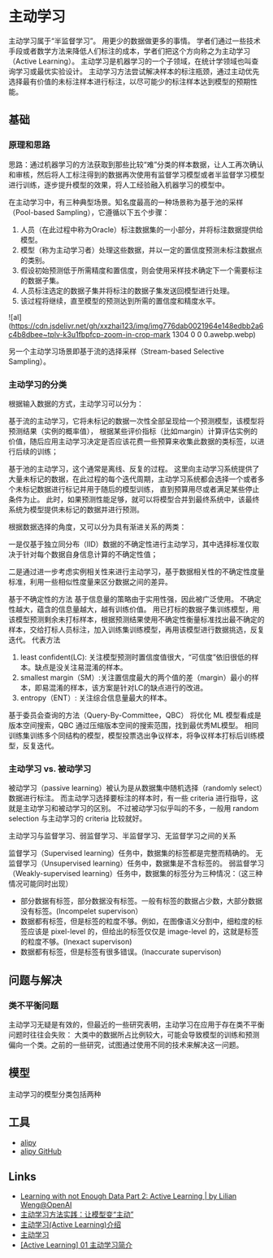 # 主动学习

主动学习属于“半监督学习”。
用更少的数据做更多的事情。
学者们通过一些技术手段或者数学方法来降低人们标注的成本，学者们把这个方向称之为主动学习（Active Learning）。
主动学习是机器学习的一个子领域，在统计学领域也叫查询学习或最优实验设计。
主动学习方法尝试解决样本的标注瓶颈，通过主动优先选择最有价值的未标注样本进行标注，以尽可能少的标注样本达到模型的预期性能。

## 基础

### 原理和思路

思路：通过机器学习的方法获取到那些比较“难”分类的样本数据，让人工再次确认和审核，然后将人工标注得到的数据再次使用有监督学习模型或者半监督学习模型进行训练，逐步提升模型的效果，将人工经验融入机器学习的模型中。

在主动学习中，有三种典型场景。知名度最高的一种场景称为基于池的采样（Pool-based Sampling），它遵循以下五个步骤：
1. 人员（在此过程中称为Oracle）标注数据集的一小部分，并将标注数据提供给模型。
2. 模型（称为主动学习者）处理这些数据，并以一定的置信度预测未标注数据点的类别。
3. 假设初始预测低于所需精度和置信度，则会使用采样技术确定下一个需要标注的数据子集。
4. 人员标注选定的数据子集并将标注的数据子集发送回模型进行处理。
5. 该过程将继续，直至模型的预测达到所需的置信度和精度水平。

![al](https://cdn.jsdelivr.net/gh/xxzhai123/img/img776dab0021964e148edbb2a6c4b8dbee~tplv-k3u1fbpfcp-zoom-in-crop-mark 1304 0 0 0.awebp.webp)

另一个主动学习场景即基于流的选择采样（Stream-based Selective Sampling）。

### 主动学习的分类

根据输入数据的方式，主动学习可以分为：

基于流的主动学习，它将未标记的数据一次性全部呈现给一个预测模型，该模型将预测结果（实例的概率值），
根据某些评价指标（比如margin）计算评估实例的价值，随后应用主动学习决定是否应该花费一些预算来收集此数据的类标签，以进行后续的训练；

基于池的主动学习，这个通常是离线、反复的过程。
这里向主动学习系统提供了大量未标记的数据，在此过程的每个迭代周期，主动学习系统都会选择一个或者多个未标记数据进行标记并用于随后的模型训练， 直到预算用尽或者满足某些停止条件为止。
此时，如果预测性能足够，就可以将模型合并到最终系统中，该最终系统为模型提供未标记的数据并进行预测。

根据数据选择的角度，又可以分为具有渐进关系的两类：

一是仅基于独立同分布（IID）数据的不确定性进行主动学习，其中选择标准仅取决于针对每个数据自身信息计算的不确定性值；

二是通过进一步考虑实例相关性来进行主动学习，基于数据相关性的不确定性度量标准，利用一些相似性度量来区分数据之间的差异。

基于不确定性的方法
基于信息量的策略由于实用性强，因此被广泛使用。
不确定性越大，蕴含的信息量越大，越有训练价值。
用已打标的数据子集训练模型，用该模型预测剩余未打标样本，根据预测结果使用不确定性衡量标准找出最不确定的样本，交给打标人员标注，加入训练集训练模型，再用该模型进行数据挑选，反复迭代。
代表方法
1. least confident(LC): 关注模型预测时置信度值很大，“可信度”依旧很低的样本。缺点是没关注易混淆的样本。
2. smallest margin（SM）:关注置信度最大的两个值的差（margin）最小的样本，即易混淆的样本，该方案是针对LC的缺点进行的改进。
3. entropy（ENT）: 关注综合信息量最大的样本。

基于委员会查询的方法（Query-By-Committee，QBC）
将优化 ML 模型看成是版本空间搜索，QBC 通过压缩版本空间的搜索范围，找到最优秀ML模型。
相同训练集训练多个同结构的模型，模型投票选出争议样本，将争议样本打标后训练模型，反复迭代。

### 主动学习 vs. 被动学习

被动学习（passive learning）被认为是从数据集中随机选择（randomly select）数据进行标注。
而主动学习选择要标注的样本时，有一些 criteria 进行指导，这就是主动学习和被动学习的区别。
不过被动学习似乎叫的不多，一般用 random selection 与主动学习的 criteria 比较就好。

主动学习与监督学习、弱监督学习、半监督学习、无监督学习之间的关系

监督学习（Supervised learning）任务中，数据集的标签都是完整而精确的。
无监督学习（Unsupervised learning）任务中，数据集是不含标签的。
弱监督学习（Weakly-supervised learning）任务中，数据集的标签分为三种情况：（这三种情况可能同时出现）
- 部分数据有标签，部分数据没有标签。一般有标签的数据占少数，大部分数据没有标签。(Incompelet supervison）
- 数据都有标签，但是标签的粒度不够。例如，在图像语义分割中，细粒度的标签应该是 pixel-level 的，但给出的标签仅仅是 image-level 的，这就是标签的粒度不够。(Inexact supervison)
- 数据都有标签，但是标签有很多错误。(Inaccurate supervison)

## 问题与解决

### 类不平衡问题

主动学习无疑是有效的，但最近的一些研究表明，主动学习在应用于存在类不平衡问题时往往会失败：
大类中的数据所占比例较大，可能会导致模型的训练和预测偏向一个类。之前的一些研究，试图通过使用不同的技术来解决这一问题。

## 模型

主动学习的模型分类包括两种

## 工具

- [alipy](http://parnec.nuaa.edu.cn/huangsj/alipy/)
- [alipy GitHub](https://github.com/NUAA-AL/ALiPy)

## Links

- [Learning with not Enough Data Part 2: Active Learning | by Lilian Weng@OpenAI ](https://lilianweng.github.io/posts/2022-02-20-active-learning/)
- [主动学习方法实践：让模型变“主动”](https://developer.aliyun.com/article/766940)
- [主动学习(Active Learning)介绍](https://www.jianshu.com/p/e908c3595fc0)
- [主动学习](https://lccurious.github.io/2019/08/27/Active-Learning/)
- [[Active Learning] 01 主动学习简介](https://www.cnblogs.com/wuliytTaotao/p/10758963.html)